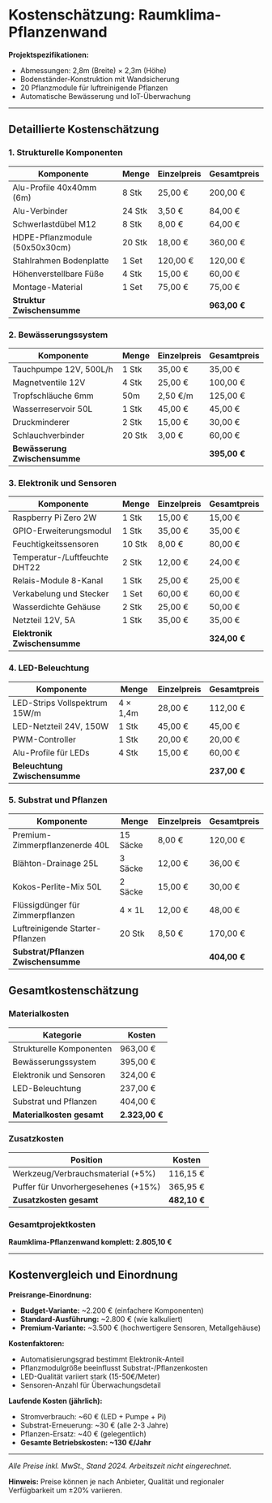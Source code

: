 # Kostenschätzung: Raumklima-Pflanzenwand

**Projektspezifikationen:**
- Abmessungen: 2,8m (Breite) × 2,3m (Höhe)
- Bodenständer-Konstruktion mit Wandsicherung
- 20 Pflanzmodule für luftreinigende Pflanzen
- Automatische Bewässerung und IoT-Überwachung

---

## Detaillierte Kostenschätzung

### 1. Strukturelle Komponenten

| Komponente                    | Menge  | Einzelpreis | Gesamtpreis  |
| ----------------------------- | ------ | ----------- | ------------ |
| Alu-Profile 40x40mm (6m)      | 8 Stk  | 25,00 €     | 200,00 €     |
| Alu-Verbinder                 | 24 Stk | 3,50 €      | 84,00 €      |
| Schwerlastdübel M12           | 8 Stk  | 8,00 €      | 64,00 €      |
| HDPE-Pflanzmodule (50x50x30cm)| 20 Stk | 18,00 €     | 360,00 €     |
| Stahlrahmen Bodenplatte       | 1 Set  | 120,00 €    | 120,00 €     |
| Höhenverstellbare Füße        | 4 Stk  | 15,00 €     | 60,00 €      |
| Montage-Material              | 1 Set  | 75,00 €     | 75,00 €      |
| **Struktur Zwischensumme**    |        |             | **963,00 €** |

### 2. Bewässerungssystem

| Komponente                    | Menge   | Einzelpreis | Gesamtpreis  |
| ----------------------------- | ------- | ----------- | ------------ |
| Tauchpumpe 12V, 500L/h        | 1 Stk   | 35,00 €     | 35,00 €      |
| Magnetventile 12V             | 4 Stk   | 25,00 €     | 100,00 €     |
| Tropfschläuche 6mm            | 50m     | 2,50 €/m    | 125,00 €     |
| Wasserreservoir 50L           | 1 Stk   | 45,00 €     | 45,00 €      |
| Druckminderer                 | 2 Stk   | 15,00 €     | 30,00 €      |
| Schlauchverbinder             | 20 Stk  | 3,00 €      | 60,00 €      |
| **Bewässerung Zwischensumme** |         |             | **395,00 €** |

### 3. Elektronik und Sensoren

| Komponente                    | Menge  | Einzelpreis | Gesamtpreis  |
| ----------------------------- | ------ | ----------- | ------------ |
| Raspberry Pi Zero 2W          | 1 Stk  | 15,00 €     | 15,00 €      |
| GPIO-Erweiterungsmodul        | 1 Stk  | 35,00 €     | 35,00 €      |
| Feuchtigkeitssensoren         | 10 Stk | 8,00 €      | 80,00 €      |
| Temperatur-/Luftfeuchte DHT22 | 2 Stk  | 12,00 €     | 24,00 €      |
| Relais-Module 8-Kanal         | 1 Stk  | 25,00 €     | 25,00 €      |
| Verkabelung und Stecker       | 1 Set  | 60,00 €     | 60,00 €      |
| Wasserdichte Gehäuse          | 2 Stk  | 25,00 €     | 50,00 €      |
| Netzteil 12V, 5A              | 1 Stk  | 35,00 €     | 35,00 €      |
| **Elektronik Zwischensumme**  |        |             | **324,00 €** |

### 4. LED-Beleuchtung

| Komponente                    | Menge    | Einzelpreis | Gesamtpreis  |
| ----------------------------- | -------- | ----------- | ------------ |
| LED-Strips Vollspektrum 15W/m| 4 × 1,4m | 28,00 €     | 112,00 €     |
| LED-Netzteil 24V, 150W       | 1 Stk    | 45,00 €     | 45,00 €      |
| PWM-Controller                | 1 Stk    | 20,00 €     | 20,00 €      |
| Alu-Profile für LEDs          | 4 Stk    | 15,00 €     | 60,00 €      |
| **Beleuchtung Zwischensumme** |          |             | **237,00 €** |

### 5. Substrat und Pflanzen

| Komponente                          | Menge   | Einzelpreis | Gesamtpreis  |
| ----------------------------------- | ------- | ----------- | ------------ |
| Premium-Zimmerpflanzenerde 40L      | 15 Säcke| 8,00 €      | 120,00 €     |
| Blähton-Drainage 25L                | 3 Säcke | 12,00 €     | 36,00 €      |
| Kokos-Perlite-Mix 50L               | 2 Säcke | 15,00 €     | 30,00 €      |
| Flüssigdünger für Zimmerpflanzen    | 4 × 1L  | 12,00 €     | 48,00 €      |
| Luftreinigende Starter-Pflanzen     | 20 Stk  | 8,50 €      | 170,00 €     |
| **Substrat/Pflanzen Zwischensumme** |         |             | **404,00 €** |

## Gesamtkostenschätzung

### Materialkosten

| Kategorie                | Kosten         |
| ------------------------ | -------------- |
| Strukturelle Komponenten | 963,00 €       |
| Bewässerungssystem       | 395,00 €       |
| Elektronik und Sensoren  | 324,00 €       |
| LED-Beleuchtung          | 237,00 €       |
| Substrat und Pflanzen    | 404,00 €       |
| **Materialkosten gesamt**| **2.323,00 €** |

### Zusatzkosten

| Position                            | Kosten         |
| ----------------------------------- | -------------- |
| Werkzeug/Verbrauchsmaterial (+5%)   | 116,15 €       |
| Puffer für Unvorhergesehenes (+15%) | 365,95 €       |
| **Zusatzkosten gesamt**             | **482,10 €**   |

### Gesamtprojektkosten

**Raumklima-Pflanzenwand komplett: 2.805,10 €**

---

## Kostenvergleich und Einordnung

**Preisrange-Einordnung:**
- **Budget-Variante:** ~2.200 € (einfachere Komponenten)
- **Standard-Ausführung:** ~2.800 € (wie kalkuliert)
- **Premium-Variante:** ~3.500 € (hochwertigere Sensoren, Metallgehäuse)

**Kostenfaktoren:**
- Automatisierungsgrad bestimmt Elektronik-Anteil
- Pflanzmodulgröße beeinflusst Substrat-/Pflanzenkosten
- LED-Qualität variiert stark (15-50€/Meter)
- Sensoren-Anzahl für Überwachungsdetail

**Laufende Kosten (jährlich):**
- Stromverbrauch: ~60 € (LED + Pumpe + Pi)
- Substrat-Erneuerung: ~30 € (alle 2-3 Jahre)
- Pflanzen-Ersatz: ~40 € (gelegentlich)
- **Gesamte Betriebskosten: ~130 €/Jahr**

---

_Alle Preise inkl. MwSt., Stand 2024. Arbeitszeit nicht eingerechnet._

**Hinweis:** Preise können je nach Anbieter, Qualität und regionaler Verfügbarkeit um ±20% variieren.